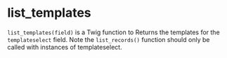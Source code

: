 # list_templates

`list_templates(field)` is a Twig function to Returns the templates for the `templateselect` field. Note the
`list_records()` function should only be called with instances of templateselect.
